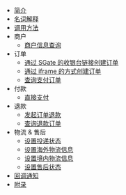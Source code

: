 * [简介](docs/gccpay/zh-cn/README.md)
* [名词解释](docs/gccpay/zh-cn/apis/glossary.md)
* [调用方法](docs/gccpay/zh-cn/callMethod.md)
* 商户
  * [商户信息查询](docs/gccpay/zh-cn/apis/queryMerchantInfo.md)
* 订单
  * [通过 SGate 的收银台链接创建订单](docs/gccpay/zh-cn/apis/createOrder.md)
  * [通过 iframe 的方式创建订单](docs/gccpay/zh-cn/apis/createIframeOrder.md)
  * [查询支付订单](docs/gccpay/zh-cn/apis/queryOrder.md)
* 付款
  * [直接支付](docs/gccpay/zh-cn/apis/directOrder.md)
* 退款
  * [发起订单退款](docs/gccpay/zh-cn/apis/refundOrder.md)
  * [查询退款订单](docs/gccpay/zh-cn/apis/queryRefundOrder.md)
* 物流 & 售后
  * [设置投递状态](docs/gccpay/zh-cn/apis/deliveryStatus.md)
  * [设置海外物流信息](docs/gccpay/zh-cn/apis/overseasLogistics.md)
  * [设置境内物流信息](docs/gccpay/zh-cn/apis/logistics.md)
  * [设置售后状态](docs/gccpay/zh-cn/apis/afterSaleStatus.md)
* [回调通知](docs/gccpay/zh-cn/apis/callbackNotification.md)
* [附录](docs/gccpay/zh-cn/appendix.md)